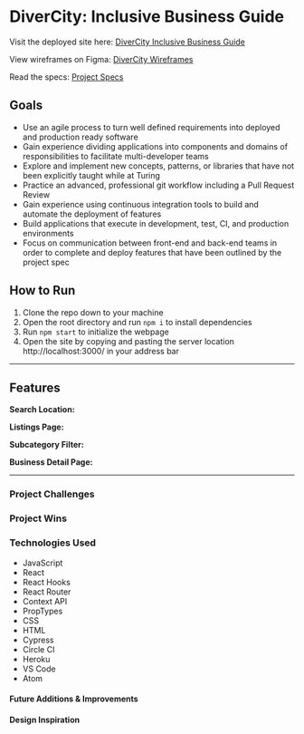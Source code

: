 # DiverCity: Inclusive Business Guide

<!-- Short, 3-4 sentence description here. -->

Visit the deployed site here: [DiverCity Inclusive Business Guide](https://divercity-guide.herokuapp.com/)

View wireframes on Figma: [DiverCity Wireframes](https://www.figma.com/file/SQRw2Z6wwgakXw99JE2BJE/DiverCity%3A-Inclusive-Business-Guide?node-id=0%3A1)

Read the specs: [Project Specs](https://mod4.turing.edu/projects/capstone/)

## Goals

- Use an agile process to turn well defined requirements into deployed and production ready software
- Gain experience dividing applications into components and domains of responsibilities to facilitate multi-developer teams
- Explore and implement new concepts, patterns, or libraries that have not been explicitly taught while at Turing
- Practice an advanced, professional git workflow including a Pull Request Review
- Gain experience using continuous integration tools to build and automate the deployment of features
- Build applications that execute in development, test, CI, and production environments
- Focus on communication between front-end and back-end teams in order to complete and deploy features that have been outlined by the project spec

## How to Run

1. Clone the repo down to your machine
3. Open the root directory and run `npm i` to install dependencies
4. Run `npm start` to initialize the webpage
5. Open the site by copying and pasting the server location http://localhost:3000/ in your address bar

---

## Features

**Search Location:**
<!-- Description here. -->

**Listings Page:**
<!-- Description here. -->

**Subcategory Filter:**
<!-- Description here. -->

**Business Detail Page:**
<!-- Description here. -->

---

### Project Challenges
<!-- Short description. -->

### Project Wins
<!-- List here. -->

### Technologies Used
- JavaScript
- React
- React Hooks
- React Router
- Context API
- PropTypes
- CSS
- HTML
- Cypress
- Circle CI
- Heroku
- VS Code
- Atom

#### Future Additions & Improvements
<!-- List here. -->

#### Design Inspiration
<!-- List here. -->